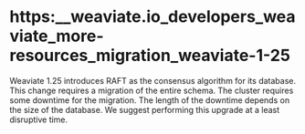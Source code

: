# https:\_\_weaviate.io_developers_weaviate_more-resources_migration_weaviate-1-25

Weaviate 1.25 introduces RAFT as the consensus algorithm for its database. This change requires a migration of the entire schema. The cluster requires some downtime for the migration. The length of the downtime depends on the size of the database. We suggest performing this upgrade at a least disruptive time.
